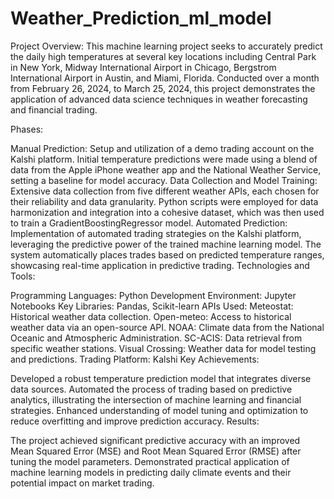 # Weather_Prediction_ml_model

Project Overview:
This machine learning project seeks to accurately predict the daily high temperatures at several key locations including Central Park in New York, Midway International Airport in Chicago, Bergstrom International Airport in Austin, and Miami, Florida. Conducted over a month from February 26, 2024, to March 25, 2024, this project demonstrates the application of advanced data science techniques in weather forecasting and financial trading.

Phases:

Manual Prediction:
Setup and utilization of a demo trading account on the Kalshi platform.
Initial temperature predictions were made using a blend of data from the Apple iPhone weather app and the National Weather Service, setting a baseline for model accuracy.
Data Collection and Model Training:
Extensive data collection from five different weather APIs, each chosen for their reliability and data granularity.
Python scripts were employed for data harmonization and integration into a cohesive dataset, which was then used to train a GradientBoostingRegressor model.
Automated Prediction:
Implementation of automated trading strategies on the Kalshi platform, leveraging the predictive power of the trained machine learning model.
The system automatically places trades based on predicted temperature ranges, showcasing real-time application in predictive trading.
Technologies and Tools:

Programming Languages: Python
Development Environment: Jupyter Notebooks
Key Libraries: Pandas, Scikit-learn
APIs Used:
Meteostat: Historical weather data collection.
Open-meteo: Access to historical weather data via an open-source API.
NOAA: Climate data from the National Oceanic and Atmospheric Administration.
SC-ACIS: Data retrieval from specific weather stations.
Visual Crossing: Weather data for model testing and predictions.
Trading Platform: Kalshi
Key Achievements:

Developed a robust temperature prediction model that integrates diverse data sources.
Automated the process of trading based on predictive analytics, illustrating the intersection of machine learning and financial strategies.
Enhanced understanding of model tuning and optimization to reduce overfitting and improve prediction accuracy.
Results:

The project achieved significant predictive accuracy with an improved Mean Squared Error (MSE) and Root Mean Squared Error (RMSE) after tuning the model parameters.
Demonstrated practical application of machine learning models in predicting daily climate events and their potential impact on market trading.
